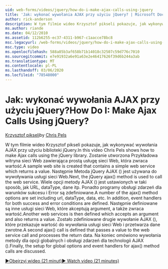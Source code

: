 ```yaml
---
uid: web-forms/videos/jquery/how-do-i-make-ajax-calls-using-jquery
title: 'Jak: wykonać wywołania AJAX przy użyciu jQuery? | Microsoft Docs'
author: rick-anderson
description: W tym filmie wideo Krzysztof pikseli pokazuje, jak wykonywać wywołania AJAX przy użyciu biblioteki jQuery. Zostanie utworzona Przykładowa witryna sieci Web zawierająca prostą usługę sieci Web zwracającą...
ms.author: riande
ms.date: 04/12/2010
ms.assetid: 112b6255-ec37-4311-b967-c1aacce78bc8
msc.legacyurl: /web-forms/videos/jquery/how-do-i-make-ajax-calls-using-jquery
msc.type: video
ms.openlocfilehash: 588a85b3af658b71b14018c32507c59d776c7010
ms.sourcegitcommit: e7e91932a6e91a63e2e46417626f39d6b244a3ab
ms.translationtype: MT
ms.contentlocale: pl-PL
ms.lasthandoff: 03/06/2020
ms.locfileid: "78548000"
---
```

# <a name="how-do-i-make-ajax-calls-using-jquery"></a><span data-ttu-id="b84e6-105">Jak: wykonać wywołania AJAX przy użyciu jQuery?</span><span class="sxs-lookup"><span data-stu-id="b84e6-105">How Do I: Make Ajax Calls Using jQuery?</span></span>

<span data-ttu-id="b84e6-106">[Krzysztof pikseli](https://twitter.com/chrispels)</span><span class="sxs-lookup"><span data-stu-id="b84e6-106">by [Chris Pels](https://twitter.com/chrispels)</span></span>

<span data-ttu-id="b84e6-107">W tym filmie wideo Krzysztof pikseli pokazuje, jak wykonywać wywołania AJAX przy użyciu biblioteki jQuery.</span><span class="sxs-lookup"><span data-stu-id="b84e6-107">In this video Chris Pels shows how to make Ajax calls using the jQuery library.</span></span> <span data-ttu-id="b84e6-108">Zostanie utworzona Przykładowa witryna sieci Web zawierająca prostą usługę sieci Web, która zwraca wartość.</span><span class="sxs-lookup"><span data-stu-id="b84e6-108">A sample web site is created that contains a simple web service which returns a value.</span></span> <span data-ttu-id="b84e6-109">Następnie Metoda jQuery AJAX () jest używana do wywoływania usługi sieci Web.</span><span class="sxs-lookup"><span data-stu-id="b84e6-109">Next, the jQuery ajax() method is used to call the web service.</span></span> <span data-ttu-id="b84e6-110">Wiele opcji metody AJAX () jest ustawionych w taki sposób, jak URL, dataType, dane itp. Ponadto programy obsługi zdarzeń dla warunków sukcesu i Error są zdefiniowane.</span><span class="sxs-lookup"><span data-stu-id="b84e6-110">A number of the ajax() method options are set including url, dataType, data, etc. In addition, event handlers for both success and error conditions are defined.</span></span> <span data-ttu-id="b84e6-111">Następnie definiowane są inne usługi sieci Web, które akceptują argument, a także zwraca wartość.</span><span class="sxs-lookup"><span data-stu-id="b84e6-111">Another web services is then defined which accepts an argument and also returns a value.</span></span> <span data-ttu-id="b84e6-112">Zostało zdefiniowane drugie wywołanie AJAX (), które przekazuje wartość do wywołania usługi sieci Web i przetwarza dane zwrotne.</span><span class="sxs-lookup"><span data-stu-id="b84e6-112">A second ajax() call is defined that passes a value to the web service call and processes the return data.</span></span> <span data-ttu-id="b84e6-113">Na koniec omówiono wywołania metody dla opcji globalnych i obsługi zdarzeń dla technologii AJAX ().</span><span class="sxs-lookup"><span data-stu-id="b84e6-113">Finally, the setup for global options and event handlers for ajax() method calls are discussed.</span></span>

[<span data-ttu-id="b84e6-114">&#9654;Obejrzyj wideo (21 minut)</span><span class="sxs-lookup"><span data-stu-id="b84e6-114">&#9654; Watch video (21 minutes)</span></span>](https://channel9.msdn.com/Blogs/ASP-NET-Site-Videos/how-do-i-make-ajax-calls-using-jquery)
